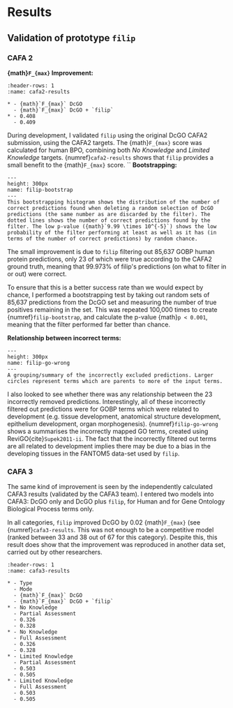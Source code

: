 # Results 

## Validation of prototype `filip`

### CAFA 2
[//]: # (TODO: Explain how I calculated it differently - based on only the types of things I was trying to do, which is why it's a bigger number)

**{math}`F_{max}` Improvement:** 

```{list-table} CAFA2 data f-max results for DcGO and filip
:header-rows: 1
:name: cafa2-results

* - {math}`F_{max}` DcGO
  - {math}`F_{max}` DcGO + `filip`
* - 0.408
  - 0.409
```

During development, I validated `filip` using the original DcGO CAFA2 submission, using the CAFA2 targets.
The {math}`F_{max}` score was calculated for human BPO, combining both *No Knowledge* and *Limited Knowledge* targets. 
{numref}`cafa2-results` shows that `filip` provides a small benefit to the {math}`F_{max}` score. 
``
**Bootstrapping:** 

```{figure} ../images/filip_bootstrap.png
---
height: 300px
name: filip-bootstrap
---
This bootstrapping histogram shows the distribution of the number of correct predictions found when deleting a random selection of DcGO predictions (the same number as are discarded by the filter). The dotted lines shows the number of correct predictions found by the filter. The low p-value ({math}`9.99 \times 10^{-5}`) shows the low probability of the filter performing at least as well as it has (in terms of the number of correct predictions) by random chance.
```

The small improvement is due to `filip` filtering out 85,637 GOBP human protein predictions, only 23 of which were true according to the CAFA2 ground truth, meaning that 99.973% of filip's predictions (on what to filter in or out) were correct.

To ensure that this is a better success rate than we would expect by chance, I performed a bootstrapping test by taking out random sets of 85,637 predictions from the DcGO set and measuring the number of true positives remaining in the set. 
This was repeated 100,000 times to create {numref}`filip-bootstrap`, and calculate the p-value {math}`p < 0.001`, meaning that the filter performed far better than chance.

**Relationship between incorrect terms:** 

```{figure} ../images/revigo_filip_wrong_cafa2.png
---
height: 300px
name: filip-go-wrong
---
A grouping/summary of the incorrectly excluded predictions. Larger circles represent terms which are parents to more of the input terms.
```

I also looked to see whether there was any relationship between the 23 incorrectly removed predictions. 
Interestingly, all of these incorrectly filtered out predictions were for GOBP terms which were related to development (e.g. tissue development, anatomical structure development, epithelium development, organ morphogenesis). 
{numref}`filip-go-wrong` shows a summarises the incorrectly mapped GO terms, created using ReviGO{cite}`Supek2011-ii`. 
The fact that the incorrectly filtered out terms are all related to development implies there may be due to a bias in the developing tissues in the FANTOM5 data-set used by `filip`.

### CAFA 3 
[//]: # (TODO: Explain validation in more detail)
The same kind of improvement is seen by the independently calculated CAFA3 results (validated by the CAFA3 team).
I entered two models into CAFA3: DcGO only and DcGO plus `filip`, for Human and for Gene Ontology Biological Process terms only. 

In all categories, `filip` improved DcGO by 0.02 {math}`F_{max}` (see {numref}`cafa3-results`. 
This was not enough to be a competitive model (ranked between 33 and 38 out of 67 for this category).
Despite this, this result does show that the improvement was reproduced in another data set, carried out by other researchers.
 
[//]: # (TODO: Change labels to more sensible, e.g. type1 == -un-known, check)
[//]: # (NOTE: Type1 = no knowledge, type2 = limited knowledge, Mode1 = Full Assessement, Mode2 = Partial Assessment)

```{list-table} CAFA3 f-max results for DcGO and filip
:header-rows: 1
:name: cafa3-results

* - Type
  - Mode
  - {math}`F_{max}` DcGO
  - {math}`F_{max}` DcGO + `filip`
* - No Knowledge
  - Partial Assessment
  - 0.326
  - 0.328
* - No Knowledge
  - Full Assessment
  - 0.326
  - 0.328
* - Limited Knowledge
  - Partial Assessment
  - 0.503
  - 0.505
* - Limited Knowledge
  - Full Assessment
  - 0.503
  - 0.505
```

<!--

## Coverage

We have seen that `filip` was successful for 99.973% of it's "choices", but that the number of decisions it could make were not enough to usefully boost the performance of the predictor it was tested on.
This reveals that the limited success of `filip` on the CAFA data is due to it's poor mapping coverage. 

### Using `uberon-py`

### Overall
-->